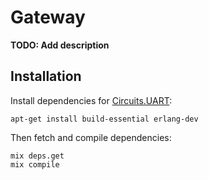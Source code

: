# Gateway

**TODO: Add description**

## Installation

Install dependencies for [Circuits.UART](https://github.com/elixir-circuits/circuits_uart):
```shell
apt-get install build-essential erlang-dev
```

Then fetch and compile dependencies:
```shell
mix deps.get
mix compile
```
